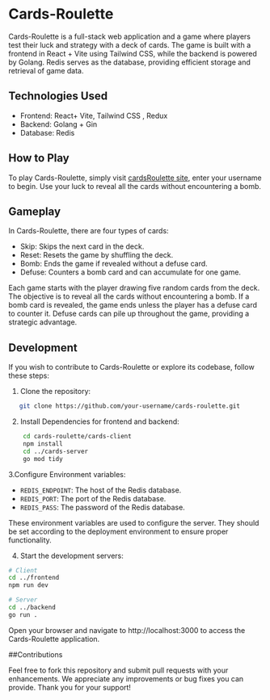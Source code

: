# Cards-Roulette

Cards-Roulette is a full-stack web application and a game where players test their luck and strategy with a deck of cards. The game is built with a frontend in React + Vite using Tailwind CSS, while the backend is powered by Golang. Redis serves as the database, providing efficient storage and retrieval of game data.



## Technologies Used

- Frontend: React+ Vite, Tailwind CSS , Redux
- Backend: Golang + Gin
- Database: Redis

## How to Play

To play Cards-Roulette, simply visit [cardsRoulette site](https://cardsroulette-1.onrender.com/), enter your username to begin. Use your luck to reveal all the cards without encountering a bomb.

## Gameplay

In Cards-Roulette, there are four types of cards:

- Skip: Skips the next card in the deck.
- Reset: Resets the game by shuffling the deck.
- Bomb: Ends the game if revealed without a defuse card.
- Defuse: Counters a bomb card and can accumulate for one game.

Each game starts with the player drawing five random cards from the deck. The objective is to reveal all the cards without encountering a bomb. If a bomb card is revealed, the game ends unless the player has a defuse card to counter it. Defuse cards can pile up throughout the game, providing a strategic advantage.

## Development

If you wish to contribute to Cards-Roulette or explore its codebase, follow these steps:

1. Clone the repository:
```bash
   git clone https://github.com/your-username/cards-roulette.git
```

2. Install Dependencies for frontend and backend:
```bash
    cd cards-roulette/cards-client
    npm install
    cd ../cards-server
    go mod tidy
```

3.Configure Environment variables:

- `REDIS_ENDPOINT`: The host of the Redis database.
- `REDIS_PORT`: The port of the Redis database.
- `REDIS_PASS`: The password of the Redis database.

These environment variables are used to configure the server. They should be set according to the deployment environment to ensure proper functionality.


4. Start the development servers:

```bash
# Client
cd ../frontend
npm run dev

# Server
cd ../backend
go run .

```

Open your browser and navigate to http://localhost:3000 to access the Cards-Roulette application.

##Contributions

Feel free to fork this repository and submit pull requests with your enhancements. We appreciate any improvements or bug fixes you can provide. Thank you for your support!
